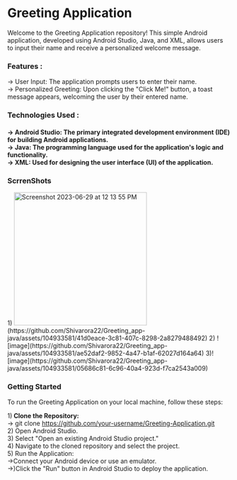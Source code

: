 <h1> Greeting Application </h1>
Welcome to the Greeting Application repository! This simple Android application, developed using Android Studio, Java, and XML, allows users to input their name and receive a personalized welcome message.<br>

<h3> Features : </h4>
-> User Input: The application prompts users to enter their name. <br>
-> Personalized Greeting: Upon clicking the "Click Me!" button, a toast message appears, welcoming the user by their entered name.<br>
<h3> Technologies Used : <h4>
-> Android Studio: The primary integrated development environment (IDE) for building Android applications.<br>
-> Java: The programming language used for the application's logic and functionality.<br>
-> XML: Used for designing the user interface (UI) of the application.<br>

 <h3>ScrrenShots</h3>
1) <img width="300" alt="Screenshot 2023-06-29 at 12 13 55 PM" src="[https://github.com/Shivarora22/Greeting_app-java/assets/104933581/41d0eace-3c81-407c-8298-2a8279488492]">(https://github.com/Shivarora22/Greeting_app-java/assets/104933581/41d0eace-3c81-407c-8298-2a8279488492)
2) ![image](https://github.com/Shivarora22/Greeting_app-java/assets/104933581/ae52daf2-9852-4a47-b1af-62027d164a64)
3)![image](https://github.com/Shivarora22/Greeting_app-java/assets/104933581/05686c81-6c96-40a4-923d-f7ca2543a009)<br>

<h3>Getting Started </h4>
To run the Greeting Application on your local machine, follow these steps:

1)<b> Clone the Repository: </b> <br>
 -> git clone https://github.com/your-username/Greeting-Application.git<br>
2) Open Android Studio.<br>
3) Select "Open an existing Android Studio project."<br>
4) Navigate to the cloned repository and select the project.<br>
5) Run the Application: <br>
  ->Connect your Android device or use an emulator.<br>
  ->)Click the "Run" button in Android Studio to deploy the application.<br>


